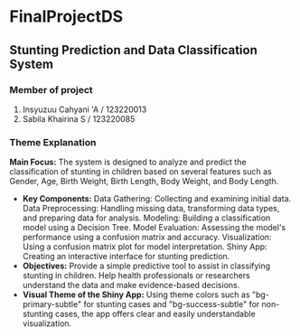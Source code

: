 # FinalProjectDS
## Stunting Prediction and Data Classification System
### Member of project
1. Insyuzuu Cahyani 'A / 123220013
2. Sabila Khairina S / 123220085

### Theme Explanation
**Main Focus:**
The system is designed to analyze and predict the classification of stunting in children based on several features such as Gender, Age, Birth Weight, Birth Length, Body Weight, and Body Length.
- **Key Components:**
Data Gathering: Collecting and examining initial data.
Data Preprocessing: Handling missing data, transforming data types, and preparing data for analysis.
Modeling: Building a classification model using a Decision Tree.
Model Evaluation: Assessing the model's performance using a confusion matrix and accuracy.
Visualization: Using a confusion matrix plot for model interpretation.
Shiny App: Creating an interactive interface for stunting prediction.
- **Objectives:**
Provide a simple predictive tool to assist in classifying stunting in children.
Help health professionals or researchers understand the data and make evidence-based decisions.
- **Visual Theme of the Shiny App:**
Using theme colors such as "bg-primary-subtle" for stunting cases and "bg-success-subtle" for non-stunting cases, the app offers clear and easily understandable visualization.
